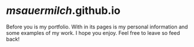 # _msauermilch_.github.io
Before you is my portfolio. With in its pages is my personal information and some examples of my work. I hope you enjoy. Feel free to leave so feed back!
